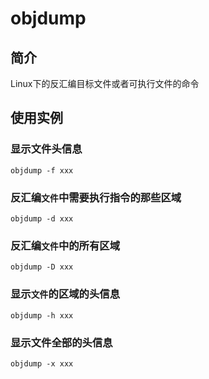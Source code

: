 # objdump
## 简介
Linux下的反汇编目标文件或者可执行文件的命令

## 使用实例
### 显示文件头信息
```shell
objdump -f xxx 
```


### 反汇编`文件`中需要执行指令的那些区域
```shell
objdump -d xxx 
```

### 反汇编`文件`中的所有区域
```shell
objdump -D xxx 
```

### 显示`文件`的区域的头信息
```shell
objdump -h xxx 
```

### 显示文件全部的头信息
```shell
objdump -x xxx 
```

